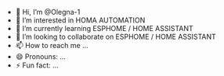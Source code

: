 - 👋 Hi, I’m @Olegna-1
- 👀 I’m interested in HOMA AUTOMATION
- 🌱 I’m currently learning ESPHOME / HOME ASSISTANT
- 💞️ I’m looking to collaborate on ESPHOME / HOME ASSISTANT
- 📫 How to reach me ...
- 😄 Pronouns: ...
- ⚡ Fun fact: ...

<!---
Olegna-1/Olegna-1 is a ✨ special ✨ repository because its `README.md` (this file) appears on your GitHub profile.
You can click the Preview link to take a look at your changes.
--->
